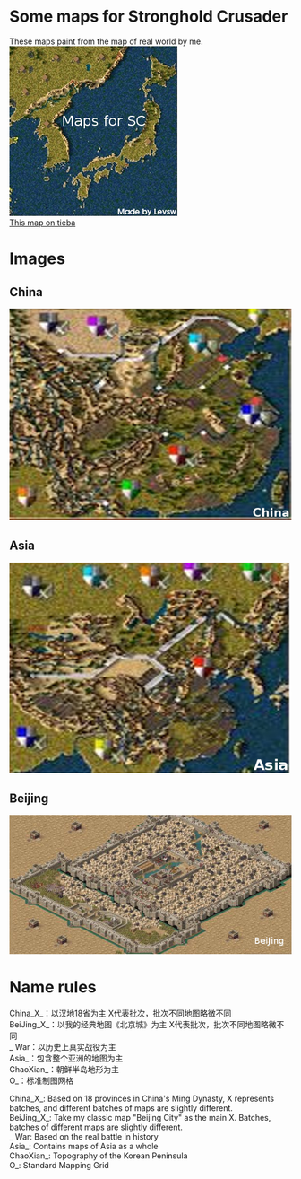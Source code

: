 # Some maps for Stronghold Crusader
These maps paint from the map of real world by me.  
[![Title](title.png)](https://github.com/Levsw/StrongholdCrusaderMaps)  
[This map on tieba](https://tieba.baidu.com/p/6027784104)  
# Images
## China
[![China](img1.jpg)](China_*.map)
## Asia
[![Asia](img2.jpg)](Asia_*.map)
## Beijing
[![Beijing](img3.jpg)](BeiJing_*.map)
# Name rules
China_X_：以汉地18省为主 X代表批次，批次不同地图略微不同  
BeiJing_X_：以我的经典地图《北京城》为主 X代表批次，批次不同地图略微不同  
_ War：以历史上真实战役为主  
Asia_：包含整个亚洲的地图为主  
ChaoXian_：朝鲜半岛地形为主  
O_：标准制图网格

China_X_: Based on 18 provinces in China's Ming Dynasty, X represents batches, and different batches of maps are slightly different.  
BeiJing_X_: Take my classic map "Beijing City" as the main X. Batches, batches of different maps are slightly different.  
_ War: Based on the real battle in history  
Asia_: Contains maps of Asia as a whole  
ChaoXian_: Topography of the Korean Peninsula  
O_: Standard Mapping Grid

